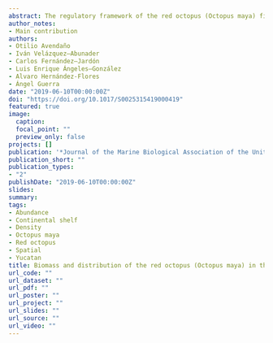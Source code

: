 ```yaml
---
abstract: The regulatory framework of the red octopus (Octopus maya) fishery includes total allowable catches (TAC), which are based on studies conducted on the population that occurs in shallow waters. In fact, most of the biological studies of this species refer to the fraction of the population that occupies waters less than 30 m deep; however, O. maya can occur up to a 60 m depth. The aim of this study is to assess the stock of O. maya that occupies waters between 30 m and 60 m deep. Four research cruises were carried out during the closed and fishing seasons, from May 2016 to January 2017. An average of 29 sampling sites were surveyed in each cruise (±2 sampling sites) using a commercial vessel with a uniform sampling effort. In each sampling site, the swept area, the total number of octopuses captured, the total weight of the catch, and the individual weight of octopuses were recorded. Biomass was obtained with four methods; stratified random method, swept area method, geostatistical biomass model, and an unpublished method of weighted swept area. The four methods provided consistent results. The distribution pattern of species was in patches, although before the fishing season started it was more homogeneous. The fraction of the population that occurs between 30 m and 60 m deep consisted mostly of adult organisms, so it could be contributing significantly to the recruitment of the entire population, even to the fraction that is exploited. 
author_notes: 
- Main contribution
authors:
- Otilio Avendaño
- Iván Velázquez–Abunader
- Carlos Fernández–Jardón
- Luis Enrique Ángeles–González
- Alvaro Hernández-Flores
- Ángel Guerra
date: "2019-06-10T00:00:00Z"
doi: "https://doi.org/10.1017/S0025315419000419"
featured: true
image:
  caption: 
  focal_point: ""
  preview_only: false
projects: []
publication: '*Journal of the Marine Biological Association of the United Kingdom*'
publication_short: ""
publication_types:
- "2"
publishDate: "2019-06-10T00:00:00Z"
slides:
summary:
tags:
- Abundance
- Continental shelf
- Density
- Octopus maya
- Red octopus
- Spatial
- Yucatan
title: Biomass and distribution of the red octopus (Octopus maya) in the north-east of the Campeche Bank 
url_code: ""
url_dataset: ""
url_pdf: ""
url_poster: ""
url_project: ""
url_slides: ""
url_source: ""
url_video: ""
---
```

